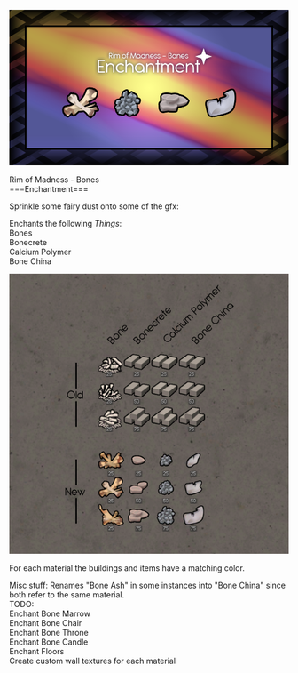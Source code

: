 ![Preview Image](About/Preview.png?raw=true "Preview")

Rim of Madness - Bones  
===Enchantment===

Sprinkle some fairy dust onto some of the gfx:  

Enchants the following *Things*:  
Bones  
Bonecrete  
Calcium Polymer  
Bone China  

![Item Image](About/Preview_Set.png?raw=true "Preview_Set")

For each material the buildings and items have a matching color.

Misc stuff:
Renames "Bone Ash" in some instances into "Bone China" since both refer to the same material.  
TODO:  
Enchant Bone Marrow  
Enchant Bone Chair  
Enchant Bone Throne  
Enchant Bone Candle  
Enchant Floors  
Create custom wall textures for each material